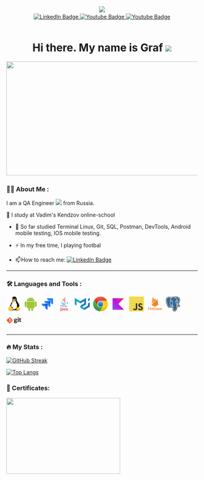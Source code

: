 <div id="header" align="center">
  <img src="https://media.giphy.com/media/BN7WEcQDotRcSjYCAY/giphy.gif" width="100"/>
</div>
<div id="badges" align="center">
  <a href="https://www.linkedin.com/in/graf-melikov-a0192927b/">
    <img src="https://img.shields.io/badge/LinkedIn-blue?style=for-the-badge&logo=linkedin&logoColor=white" alt="LinkedIn Badge"/>
  </a>
  <a href="https://t.me/melikovgraf">
    <img src="https://img.shields.io/badge/Telegram-blue?style=for-the-badge&logo=telegram&logoColor=white" alt="Youtube Badge"/>
  </a>
   <a href="melikovgraf1@gmail.com">
    <img src="https://img.shields.io/badge/Mail-rainbow?style=for-the-badge&logo=google&logoColor=white" alt="Youtube Badge"/>
  </a>
</div>
<div id="counter view" align="center">
  <img src="https://komarev.com/ghpvc/?username=MelikovGraf&style=flat-square&color=blue" alt=""/>
</div>

<div id="counter view" align="center">
  <h1>
  Hi there. My name is Graf
  <img src="https://media.giphy.com/media/hvRJCLFzcasrR4ia7z/giphy.gif" width="30px"/>
</h1>
</div>
 
<div align="center">
  <img src="https://media.giphy.com/media/dWesBcTLavkZuG35MI/giphy.gif" width="600" height="300"/>
</div>


### :man_technologist: About Me :
I am a QA Engineer <img src="https://media.giphy.com/media/WUlplcMpOCEmTGBtBW/giphy.gif" width="30"> from Russia.

:telescope: I study at Vadim's Kendzov online-school

- :seedling: So far studied Terminal Linux, Git, SQL, Postman, DevTools, Android mobile testing, IOS mobile testing.

- :zap: In my free time, I playing footbal

- :mailbox:How to reach me: [![Linkedin Badge](https://img.shields.io/badge/-Linkedin-blue?style=flat&logo=Linkedin&logoColor=white)](https://www.linkedin.com/in/graf-melikov-a0192927b)

---

### :hammer_and_wrench: Languages and Tools :

<div>
  <img src="https://github.com/devicons/devicon/blob/master/icons/linux/linux-original.svg" title="linux" **alt="linux" width="40" height="40"/>
  <img src="https://github.com/devicons/devicon/blob/master/icons/android/android-original.svg" title="Android Studio" **alt="Android Studio" width="40" height="40"/>
  <img src="https://github.com/devicons/devicon/blob/master/icons/jira/jira-original.svg" title="Jira" **alt="Jira" width="40" height="40"/>
  <img src="https://github.com/devicons/devicon/blob/master/icons/java/java-original-wordmark.svg" title="Java" alt="Java" width="40" height="40"/>&nbsp;
  <img src="https://github.com/devicons/devicon/blob/master/icons/materialui/materialui-original.svg" title="Material UI" alt="Material UI" width="40" height="40"/>&nbsp;
  <img src="https://github.com/devicons/devicon/blob/master/icons/chrome/chrome-original.svg"  title="CSS3" alt="Chrome devtools" width="40" height="40"/>&nbsp;
  <img src="https://github.com/devicons/devicon/blob/master/icons/kotlin/kotlin-original.svg" title="Kotlin" alt="Kotlin" width="40" height="40"/>&nbsp;
  <img src="https://github.com/devicons/devicon/blob/master/icons/javascript/javascript-original.svg" title="JavaScript" alt="JavaScript" width="40" height="40"/>&nbsp;
  <img src="https://github.com/devicons/devicon/blob/master/icons/firebase/firebase-plain-wordmark.svg" title="Firebase" alt="Firebase" width="40" height="40"/>&nbsp;
  <img src="https://github.com/devicons/devicon/blob/master/icons/postgresql/postgresql-original.svg" title="MySQL"  alt="MySQL" width="40" height="40"/>&nbsp;
  <img src="https://github.com/devicons/devicon/blob/master/icons/git/git-original-wordmark.svg" title="Git" **alt="Git" width="40" height="40"/>
</div>

---

### :fire: My Stats :

[![GitHub Streak](http://github-readme-streak-stats.herokuapp.com?user=MelikovGraf&theme=dark&background=000000)](https://git.io/streak-stats)

[![Top Langs](https://github-readme-stats.vercel.app/api/top-langs/?username=MelikovGraf)](https://github.com/anuraghazra/github-readme-stats)

### 🥇 Certificates:
<div align="left">
  <img src="https://github.com/MelikovGraf/MelikovGraf/assets/98654937/fdd9d63e-2df1-4779-bfcb-649f070b14dd" width="300" height="200"/>
</div>
